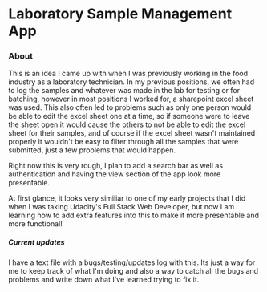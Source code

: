 <h1>Laboratory Sample Management App</h1>

<h3>About</h3>

This is an idea I came up with when I was previously working in the food industry as a laboratory technician. In my 
previous positions, we often had to log the samples and whatever was made in the lab for testing or for batching, 
however in most positions I worked for, a sharepoint excel sheet was used. This also often led to problems such as
only one person would be able to edit the excel sheet one at a time, so if someone were to leave the sheet open it would 
cause the others to not be able to edit the excel sheet for their samples, and of course if the excel sheet wasn't maintained
properly it wouldn't be easy to filter through all the samples that were submitted, just a few problems that would happen. 

Right now this is very rough, I plan to add a search bar as well as authentication and having the view section of the app
look more presentable. 

At first glance, it looks very similiar to one of my early projects that I did when I was taking 
Udacity's Full Stack Web Developer, but now I am learning how to add extra features into this to 
make it more presentable and more functional! 

<h5>Current updates</h5>
I have a text file with a bugs/testing/updates log with this. Its just a way
for me to keep track of what I'm doing and also a way to catch all the bugs
and problems and write down what I've learned trying to fix it. 



